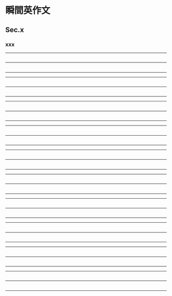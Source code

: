 # 瞬間英作文
## Sec.x
### xxx
***
<!-- 1 -->
## 
## 
---
## 
## 
***
***
<!-- 2 -->
## 
## 
---
## 
## 
***
***
<!-- 3 -->
## 
## 
---
## 
## 
***
***
<!-- 4 -->
## 
## 
---
## 
## 
***
***
<!-- 5 -->
## 
## 
---
## 
## 
***
***
<!-- 6 -->
## 
## 
---
## 
## 
***
***
<!-- 7 -->
## 
## 
---
## 
## 
***
***
<!-- 8 -->
## 
## 
---
## 
## 
***
***
<!-- 9 -->
## 
## 
---
## 
## 
***
***
<!-- 10 -->
## 
## 
---
## 
## 
***
